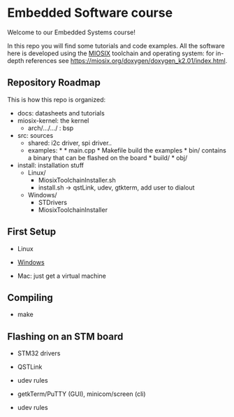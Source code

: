 # Embedded Software course

Welcome to our Embedded Systems course!

In this repo you will find some tutorials and code examples. All the software here is developed using the [MIOSIX](https://miosix.org/) toolchain and operating system: for in-depth references see https://miosix.org/doxygen/doxygen_k2.01/index.html.

## Repository Roadmap

This is how this repo is organized:

* docs: 			datasheets and tutorials
* miosix-kernel: 		the kernel
    * arch/.../.../ : 		bsp
* src: sources
    * shared: 			i2c driver, spi driver..
    * examples:
	*<each example>
        	* main.cpp
        	* Makefile     build the examples
        	* bin/         contains a binary that can be flashed on the board
        	* build/
        	* obj/
* install:                     installation stuff
    * Linux/
        * MiosixToolchainInstaller.sh
        * install.sh -> qstLink, udev, gtkterm, add user to dialout
    * Windows/
        * STDrivers
        * MiosixToolchainInstaller
        

## First Setup

* Linux

* [Windows](install/Windows/README.md)

* Mac: just get a virtual machine

## Compiling

* make

## Flashing on an STM board

* STM32 drivers
* QSTLink
* udev rules

* getkTerm/PuTTY (GUI), minicom/screen (cli)
* udev rules
